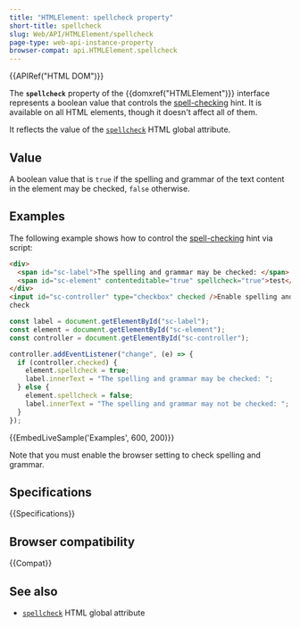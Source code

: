 ```yaml
---
title: "HTMLElement: spellcheck property"
short-title: spellcheck
slug: Web/API/HTMLElement/spellcheck
page-type: web-api-instance-property
browser-compat: api.HTMLElement.spellcheck
---
```


{{APIRef("HTML DOM")}}

The **`spellcheck`** property of the {{domxref("HTMLElement")}} interface represents a boolean value that controls the [spell-checking](/en-US/docs/Web/HTML/Global_attributes/spellcheck) hint. It is available on all HTML elements, though it doesn't affect all of them.

It reflects the value of the [`spellcheck`](/en-US/docs/Web/HTML/Global_attributes/spellcheck) HTML global attribute.

## Value

A boolean value that is `true` if the spelling and grammar of the text content in the element may be checked, `false` otherwise.

## Examples

The following example shows how to control the [spell-checking](/en-US/docs/Web/HTML/Global_attributes/spellcheck) hint via script:

```html
<div>
  <span id="sc-label">The spelling and grammar may be checked: </span>
  <span id="sc-element" contenteditable="true" spellcheck="true">test</span>
</div>
<input id="sc-controller" type="checkbox" checked />Enable spelling and grammar
check
```

```js
const label = document.getElementById("sc-label");
const element = document.getElementById("sc-element");
const controller = document.getElementById("sc-controller");

controller.addEventListener("change", (e) => {
  if (controller.checked) {
    element.spellcheck = true;
    label.innerText = "The spelling and grammar may be checked: ";
  } else {
    element.spellcheck = false;
    label.innerText = "The spelling and grammar may not be checked: ";
  }
});
```

{{EmbedLiveSample('Examples', 600, 200)}}

Note that you must enable the browser setting to check spelling and grammar.

## Specifications

{{Specifications}}

## Browser compatibility

{{Compat}}

## See also

- [`spellcheck`](/en-US/docs/Web/HTML/Global_attributes/spellcheck) HTML global attribute
